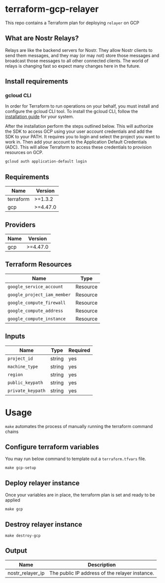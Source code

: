 # terraform-gcp-relayer

This repo contains a Terraform plan for deploying `relayer` on GCP

## What are Nostr Relays?
Relays are like the backend servers for Nostr. They allow Nostr clients to send them messages, and they may (or may not) store those messages and broadcast those messages to all other connected clients. The world of relays is changing fast so expect many changes here in the future.

## Install requirements

### gcloud CLI

In order for Terraform to run operations on your behalf, you must install and configure the gcloud CLI tool. To install the gcloud CLI, follow the [installation guide](https://cloud.google.com/sdk/docs/install) for your system.

After the installation perform the steps outlined below. This will authorize the SDK to access GCP using your user account credentials and add the SDK to your PATH. It requires you to login and select the project you want to work in. Then add your account to the Application Default Credentials (ADC). This will allow Terraform to access these credentials to provision resources on GCP.

```bash
gcloud auth application-default login
```

## Requirements

| Name | Version |
| ---- | ------- |
| terraform | >=1.3.2 |
| gcp | >=4.47.0 |

## Providers

|Name | Version |
| --- | ------- |
| gcp | >=4.47.0 |

## Terraform Resources

| Name | Type |
| ---------| ------------|
| `google_service_account` | Resource |
| `google_project_iam_member` | Resource |
| `google_compute_firewall` | Resource |
| `google_compute_address` | Resource |
| `google_compute_instance` | Resource |

## Inputs

| Name |  Type | Required|
| ---- |  ---- | ------- |
| `project_id` |  string | yes
| `machine_type` | string | yes |
| `region` | string | yes |
| `public_keypath` |  string | yes |
| `private_keypath` | string | yes |

# Usage
`make` automates the process of manually running the terraform command chains

## Configure terraform variables

You may run below command to template out a `terraform.tfvars` file.

```
make gcp-setup
```

## Deploy relayer instance

Once your variables are in place, the terraform plan is set and ready to be applied

```
make gcp
```

## Destroy relayer instance

```
make destroy-gcp
```

## Output

| Name | Description |
| ---- | ----------- |
| nostr_relayer_ip | The public IP address of the relayer instance. |